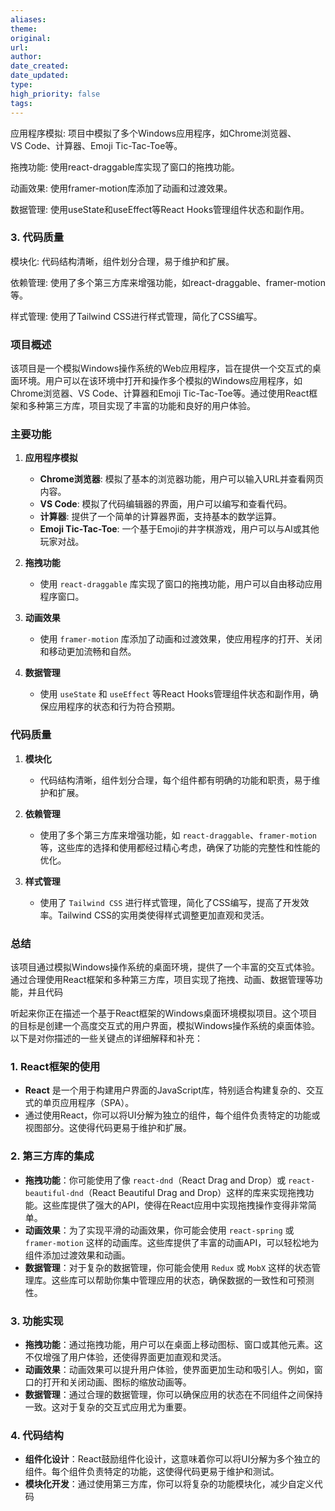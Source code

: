 ```yaml
---
aliases: 
theme: 
original: 
url: 
author: 
date_created: 
date_updated: 
type: 
high_priority: false
tags:
---
```

应用程序模拟: 项目中模拟了多个Windows应用程序，如Chrome浏览器、VS Code、计算器、Emoji Tic-Tac-Toe等。

拖拽功能: 使用react-draggable库实现了窗口的拖拽功能。

动画效果: 使用framer-motion库添加了动画和过渡效果。

数据管理: 使用useState和useEffect等React Hooks管理组件状态和副作用。

  

### 3. 代码质量

模块化: 代码结构清晰，组件划分合理，易于维护和扩展。

依赖管理: 使用了多个第三方库来增强功能，如react-draggable、framer-motion等。

样式管理: 使用了Tailwind CSS进行样式管理，简化了CSS编写。




### 项目概述

该项目是一个模拟Windows操作系统的Web应用程序，旨在提供一个交互式的桌面环境。用户可以在该环境中打开和操作多个模拟的Windows应用程序，如Chrome浏览器、VS Code、计算器和Emoji Tic-Tac-Toe等。通过使用React框架和多种第三方库，项目实现了丰富的功能和良好的用户体验。

### 主要功能

1. **应用程序模拟**
   - **Chrome浏览器**: 模拟了基本的浏览器功能，用户可以输入URL并查看网页内容。
   - **VS Code**: 模拟了代码编辑器的界面，用户可以编写和查看代码。
   - **计算器**: 提供了一个简单的计算器界面，支持基本的数学运算。
   - **Emoji Tic-Tac-Toe**: 一个基于Emoji的井字棋游戏，用户可以与AI或其他玩家对战。

2. **拖拽功能**
   - 使用 `react-draggable` 库实现了窗口的拖拽功能，用户可以自由移动应用程序窗口。

3. **动画效果**
   - 使用 `framer-motion` 库添加了动画和过渡效果，使应用程序的打开、关闭和移动更加流畅和自然。

4. **数据管理**
   - 使用 `useState` 和 `useEffect` 等React Hooks管理组件状态和副作用，确保应用程序的状态和行为符合预期。

### 代码质量

1. **模块化**
   - 代码结构清晰，组件划分合理，每个组件都有明确的功能和职责，易于维护和扩展。

2. **依赖管理**
   - 使用了多个第三方库来增强功能，如 `react-draggable`、`framer-motion` 等，这些库的选择和使用都经过精心考虑，确保了功能的完整性和性能的优化。

3. **样式管理**
   - 使用了 `Tailwind CSS` 进行样式管理，简化了CSS编写，提高了开发效率。Tailwind CSS的实用类使得样式调整更加直观和灵活。

### 总结

该项目通过模拟Windows操作系统的桌面环境，提供了一个丰富的交互式体验。通过合理使用React框架和多种第三方库，项目实现了拖拽、动画、数据管理等功能，并且代码

听起来你正在描述一个基于React框架的Windows桌面环境模拟项目。这个项目的目标是创建一个高度交互式的用户界面，模拟Windows操作系统的桌面体验。以下是对你描述的一些关键点的详细解释和补充：

### 1. **React框架的使用**
   - **React** 是一个用于构建用户界面的JavaScript库，特别适合构建复杂的、交互式的单页应用程序（SPA）。
   - 通过使用React，你可以将UI分解为独立的组件，每个组件负责特定的功能或视图部分。这使得代码更易于维护和扩展。

### 2. **第三方库的集成**
   - **拖拽功能**：你可能使用了像 `react-dnd`（React Drag and Drop）或 `react-beautiful-dnd`（React Beautiful Drag and Drop）这样的库来实现拖拽功能。这些库提供了强大的API，使得在React应用中实现拖拽操作变得非常简单。
   - **动画效果**：为了实现平滑的动画效果，你可能会使用 `react-spring` 或 `framer-motion` 这样的动画库。这些库提供了丰富的动画API，可以轻松地为组件添加过渡效果和动画。
   - **数据管理**：对于复杂的数据管理，你可能会使用 `Redux` 或 `MobX` 这样的状态管理库。这些库可以帮助你集中管理应用的状态，确保数据的一致性和可预测性。

### 3. **功能实现**
   - **拖拽功能**：通过拖拽功能，用户可以在桌面上移动图标、窗口或其他元素。这不仅增强了用户体验，还使得界面更加直观和灵活。
   - **动画效果**：动画效果可以提升用户体验，使界面更加生动和吸引人。例如，窗口的打开和关闭动画、图标的缩放动画等。
   - **数据管理**：通过合理的数据管理，你可以确保应用的状态在不同组件之间保持一致。这对于复杂的交互式应用尤为重要。

### 4. **代码结构**
   - **组件化设计**：React鼓励组件化设计，这意味着你可以将UI分解为多个独立的组件。每个组件负责特定的功能，这使得代码更易于维护和测试。
   - **模块化开发**：通过使用第三方库，你可以将复杂的功能模块化，减少自定义代码